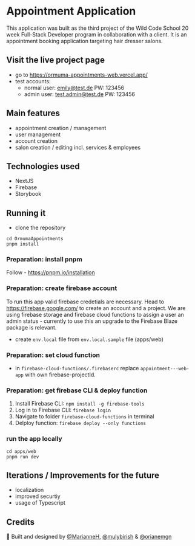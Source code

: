 # Appointment Application

This application was built as the third project of the Wild Code School 20 week Full-Stack Developer program in collaboration with a client. 
It is an appointment booking application targeting hair dresser salons.


## Visit the live project page
* go to https://ormuma-appointments-web.vercel.app/ 
* test accounts: 
  * normal user: emily@test.de PW: 123456
  * admin user: test.admin@test.de PW: 123456

## Main features
- appointment creation / management
- user management
- account creation
- salon creation / editing incl. services & employees

## Technologies used
- NextJS
- Firebase
- Storybook

## Running it
- clone the repository
```
cd OrmumaAppointments
pnpm install
```
### Preparation: install pnpm

Follow - https://pnpm.io/installation

### Preparation: create firebase account

To run this app valid firebase credetials are necessary. Head to https://firebase.google.com/ to create an account and a project.
We are using firebase storage and firebase cloud functions to assign a user an admin status - currently to use this an upgrade to the Firebase Blaze package is relevant.
- create `env.local` file from `env.local.sample` file (apps/web)

### Preparation: set cloud function
- in `firebase-cloud-functions/.firebaserc` replace `appointment---web-app` with own firebase-projectId.

### Preparation: get firebase CLI & deploy function
1. Install Firebase CLI:  `npm install -g firebase-tools` 
2. Log in to Firebase CLI: `firebase login`
3. Navigate to folder `firebase-cloud-functions` in terminal
4. Delploy function: `firebase deploy --only functions`

### run the app locally
```
cd apps/web
pnpm run dev
```

## Iterations / Improvements for the future
- localization 
- improved securtiy 
- usage of Typescript

## Credits
:raised_hands: Built and designed by [@MarianneH](https://github.com/MarianneH), [@mulybirish](https://github.com/mulybirish) & [@orianemgn](https://github.com/orianemgn/)
